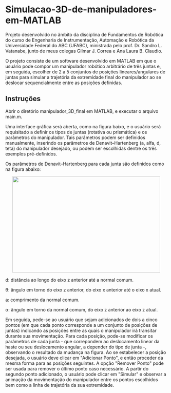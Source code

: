 # Simulacao-3D-de-manipuladores-em-MATLAB

Projeto desenvolvido no âmbito da disciplina de Fundamentos de Robótica do curso de Engenharia de Instrumentação, Automação e Robótica da Universidade Federal do ABC (UFABC), ministrada pelo prof. Dr. Sandro L. Vatanabe, junto de meus colegas Gilmar J. Correa e Ana Laura B. Claudio. 

O projeto consiste de um software desenvolvido em MATLAB em que o usuário pode compor um manipulador robótico arbitrário de três juntas  e, em seguida, escolher de 2 a 5 conjuntos de posições lineares/angulares de juntas para simular a trajetória da extremidade final do manipulador ao se deslocar sequencialmente entre as posições definidas.

## Instruções

Abrir o diretório manipulador_3D_final em MATLAB, e executar o arquivo main.m.

Uma interface gráfica será aberta, como na figura baixo, e o usuário será requisitado a definir os tipos de juntas (rotativa ou prismática) e os parâmetros do manipulador. Tais parâmetros podem ser definidos manualmente, inserindo os parâmetros de Denavit–Hartenberg (a, alfa, d, teta) do manipulador desejado, ou podem ser escolhidas dentre os três exemplos pré-definidos.



Os parâmetros de Denavit–Hartenberg para cada junta são definidos como na figura abaixo:

<p align="center">
  <img width="460" height="300" src="https://upload.wikimedia.org/wikipedia/commons/thumb/d/d3/Classic-DHparameters.png/568px-Classic-DHparameters.png">
</p>

d: distância ao longo do eixo z anterior até a normal comum.

&#952;: ângulo em torno do eixo z anterior, do eixo x anterior até o eixo x atual.

a: comprimento da normal comum. 

&#945;: ângulo em torno da normal comum, do eixo z anterior ao eixo z atual.


Em seguida, pede-se ao usuário que sejam adicionados de dois a cinco pontos (em que cada ponto corresponde a um conjunto de posições de juntas) indicando as posições entre as quais o manipulador irá transitar durante sua movimentação. Para cada posição, pode-se modificar os parãmetros de cada junta - que correpondem ao deslocamento linear da haste ou seu deslocamento angular, a depender do tipo de junta -, observando o resultado da mudança na figura. Ao se estabelecer a posição desejada, o usuário deve clicar em "Adicionar Ponto", e então proceder da mesma forma para as posições seguintes. A opção "Remover Ponto" pode ser usada para remover o último ponto caso necessário. A partir do segundo ponto adicionado, o usuário pode clicar em "Simular" e observar a animação da movimentação do manipulador entre os pontos escolhidos bem como a linha de trajetória da sua extremidade. 
